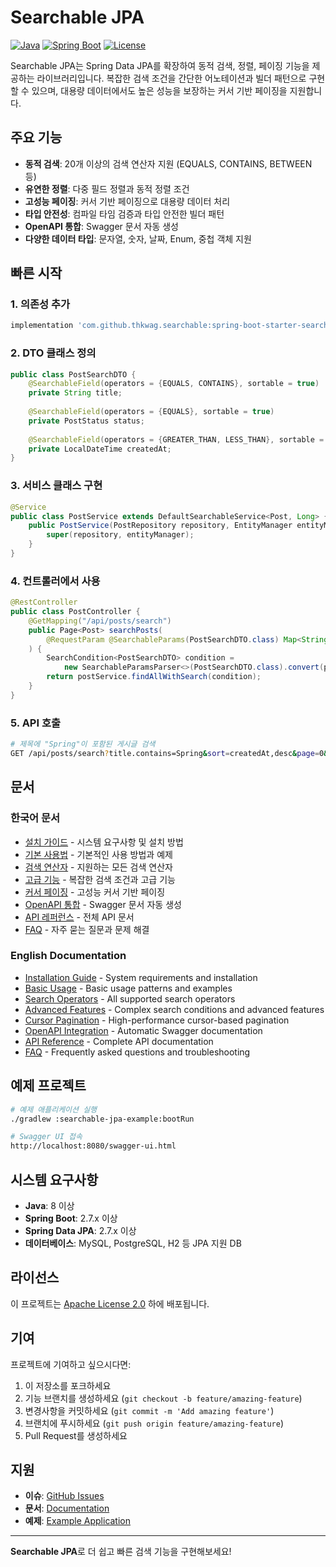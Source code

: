 # Searchable JPA

[![Java](https://img.shields.io/badge/Java-8%2B-orange.svg)](https://www.oracle.com/java/)
[![Spring Boot](https://img.shields.io/badge/Spring%20Boot-2.7%2B-green.svg)](https://spring.io/projects/spring-boot)
[![License](https://img.shields.io/badge/License-Apache%202.0-blue.svg)](https://opensource.org/licenses/Apache-2.0)

Searchable JPA는 Spring Data JPA를 확장하여 동적 검색, 정렬, 페이징 기능을 제공하는 라이브러리입니다. 복잡한 검색 조건을 간단한 어노테이션과 빌더 패턴으로 구현할 수 있으며, 대용량 데이터에서도 높은 성능을 보장하는 커서 기반 페이징을 지원합니다.

## 주요 기능

- **동적 검색**: 20개 이상의 검색 연산자 지원 (EQUALS, CONTAINS, BETWEEN 등)
- **유연한 정렬**: 다중 필드 정렬과 동적 정렬 조건
- **고성능 페이징**: 커서 기반 페이징으로 대용량 데이터 처리
- **타입 안전성**: 컴파일 타임 검증과 타입 안전한 빌더 패턴
- **OpenAPI 통합**: Swagger 문서 자동 생성
- **다양한 데이터 타입**: 문자열, 숫자, 날짜, Enum, 중첩 객체 지원

## 빠른 시작

### 1. 의존성 추가

```gradle
implementation 'com.github.thkwag.searchable:spring-boot-starter-searchable-jpa:0.0.4-SNAPSHOT'
```

### 2. DTO 클래스 정의

```java
public class PostSearchDTO {
    @SearchableField(operators = {EQUALS, CONTAINS}, sortable = true)
    private String title;
    
    @SearchableField(operators = {EQUALS}, sortable = true)
    private PostStatus status;
    
    @SearchableField(operators = {GREATER_THAN, LESS_THAN}, sortable = true)
    private LocalDateTime createdAt;
}
```

### 3. 서비스 클래스 구현

```java
@Service
public class PostService extends DefaultSearchableService<Post, Long> {
    public PostService(PostRepository repository, EntityManager entityManager) {
        super(repository, entityManager);
    }
}
```

### 4. 컨트롤러에서 사용

```java
@RestController
public class PostController {
    @GetMapping("/api/posts/search")
    public Page<Post> searchPosts(
        @RequestParam @SearchableParams(PostSearchDTO.class) Map<String, String> params
    ) {
        SearchCondition<PostSearchDTO> condition = 
            new SearchableParamsParser<>(PostSearchDTO.class).convert(params);
        return postService.findAllWithSearch(condition);
    }
}
```

### 5. API 호출

```bash
# 제목에 "Spring"이 포함된 게시글 검색
GET /api/posts/search?title.contains=Spring&sort=createdAt,desc&page=0&size=10
```

## 문서

### 한국어 문서
- [설치 가이드](docs/ko/installation.md) - 시스템 요구사항 및 설치 방법
- [기본 사용법](docs/ko/basic-usage.md) - 기본적인 사용 방법과 예제
- [검색 연산자](docs/ko/search-operators.md) - 지원하는 모든 검색 연산자
- [고급 기능](docs/ko/advanced-features.md) - 복잡한 검색 조건과 고급 기능
- [커서 페이징](docs/ko/cursor-pagination.md) - 고성능 커서 기반 페이징
- [OpenAPI 통합](docs/ko/openapi-integration.md) - Swagger 문서 자동 생성
- [API 레퍼런스](docs/ko/api-reference.md) - 전체 API 문서
- [FAQ](docs/ko/faq.md) - 자주 묻는 질문과 문제 해결

### English Documentation
- [Installation Guide](docs/en/installation.md) - System requirements and installation
- [Basic Usage](docs/en/basic-usage.md) - Basic usage patterns and examples
- [Search Operators](docs/en/search-operators.md) - All supported search operators
- [Advanced Features](docs/en/advanced-features.md) - Complex search conditions and advanced features
- [Cursor Pagination](docs/en/cursor-pagination.md) - High-performance cursor-based pagination
- [OpenAPI Integration](docs/en/openapi-integration.md) - Automatic Swagger documentation
- [API Reference](docs/en/api-reference.md) - Complete API documentation
- [FAQ](docs/en/faq.md) - Frequently asked questions and troubleshooting

## 예제 프로젝트

```bash
# 예제 애플리케이션 실행
./gradlew :searchable-jpa-example:bootRun

# Swagger UI 접속
http://localhost:8080/swagger-ui.html
```

## 시스템 요구사항

- **Java**: 8 이상
- **Spring Boot**: 2.7.x 이상
- **Spring Data JPA**: 2.7.x 이상
- **데이터베이스**: MySQL, PostgreSQL, H2 등 JPA 지원 DB

## 라이선스

이 프로젝트는 [Apache License 2.0](LICENSE) 하에 배포됩니다.

## 기여

프로젝트에 기여하고 싶으시다면:

1. 이 저장소를 포크하세요
2. 기능 브랜치를 생성하세요 (`git checkout -b feature/amazing-feature`)
3. 변경사항을 커밋하세요 (`git commit -m 'Add amazing feature'`)
4. 브랜치에 푸시하세요 (`git push origin feature/amazing-feature`)
5. Pull Request를 생성하세요

## 지원

- **이슈**: [GitHub Issues](https://github.com/thkwag/searchable-jpa/issues)
- **문서**: [Documentation](docs/ko/README.md)
- **예제**: [Example Application](searchable-jpa-example/)

---

**Searchable JPA**로 더 쉽고 빠른 검색 기능을 구현해보세요! 